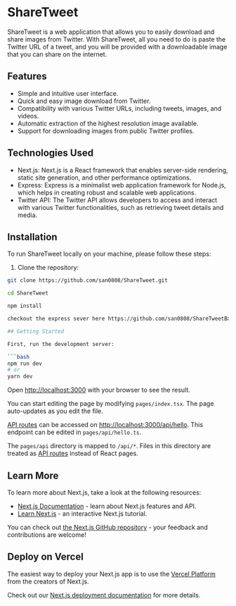 # ShareTweet

ShareTweet is a web application that allows you to easily download and share images from Twitter. With ShareTweet, all you need to do is paste the Twitter URL of a tweet, and you will be provided with a downloadable image that you can share on the internet.

## Features

- Simple and intuitive user interface.
- Quick and easy image download from Twitter.
- Compatibility with various Twitter URLs, including tweets, images, and videos.
- Automatic extraction of the highest resolution image available.
- Support for downloading images from public Twitter profiles.

## Technologies Used

- Next.js: Next.js is a React framework that enables server-side rendering, static site generation, and other performance optimizations.
- Express: Express is a minimalist web application framework for Node.js, which helps in creating robust and scalable web applications.
- Twitter API: The Twitter API allows developers to access and interact with various Twitter functionalities, such as retrieving tweet details and media.

## Installation

To run ShareTweet locally on your machine, please follow these steps:

1. Clone the repository:

```bash
git clone https://github.com/san0808/ShareTweet.git

cd ShareTweet

npm install

checkout the express sever here https://github.com/san0808/ShareTweetBackend

## Getting Started

First, run the development server:

```bash
npm run dev
# or
yarn dev
```

Open [http://localhost:3000](http://localhost:3000) with your browser to see the result.

You can start editing the page by modifying `pages/index.tsx`. The page auto-updates as you edit the file.

[API routes](https://nextjs.org/docs/api-routes/introduction) can be accessed on [http://localhost:3000/api/hello](http://localhost:3000/api/hello). This endpoint can be edited in `pages/api/hello.ts`.

The `pages/api` directory is mapped to `/api/*`. Files in this directory are treated as [API routes](https://nextjs.org/docs/api-routes/introduction) instead of React pages.

## Learn More

To learn more about Next.js, take a look at the following resources:

- [Next.js Documentation](https://nextjs.org/docs) - learn about Next.js features and API.
- [Learn Next.js](https://nextjs.org/learn) - an interactive Next.js tutorial.

You can check out [the Next.js GitHub repository](https://github.com/vercel/next.js/) - your feedback and contributions are welcome!

## Deploy on Vercel

The easiest way to deploy your Next.js app is to use the [Vercel Platform](https://vercel.com/new?utm_medium=default-template&filter=next.js&utm_source=create-next-app&utm_campaign=create-next-app-readme) from the creators of Next.js.

Check out our [Next.js deployment documentation](https://nextjs.org/docs/deployment) for more details.
